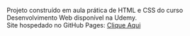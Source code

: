 Projeto construído em aula prática de HTML e CSS do curso Desenvolvimento Web disponível na Udemy.
<br>
Site hospedado no GitHub Pages: <a href="https://guilhermemleite.github.io/projeto-TecBlog/">Clique Aqui</a>
